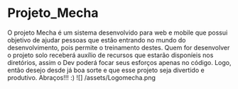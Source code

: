 # Projeto_Mecha
O projeto Mecha é um sistema desenvolvido para web e mobile que possui objetivo de ajudar pessoas que estão entrando no mundo do desenvolvimento, pois permite o treinamento destes. Quem for desenvolver o projeto solo receberá auxílio de recursos que estarão disponíeis nos diretórios, assim o Dev poderá focar seus esforços apenas no código. Logo, então desejo desde já boa sorte e que esse projeto seja divertido e produtivo. Abraços!!! :)
![] /assets/Logomecha.png
